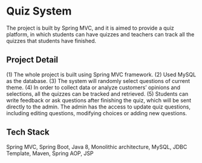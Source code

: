 # Quiz System

The project is built by Spring MVC, and it is aimed to provide a quiz platform, in which students can have quizzes and teachers can track all the quizzes that students
have finished.

## Project Detail

(1) The whole project is built using Spring MVC framework. 
(2) Used MySQL as the database. 
(3) The system will randomly select questions of current theme. 
(4) In order to collect data or analyze customers’ opinions and selections, all the quizzes can be tracked and retrieved. 
(5) Students can write feedback or ask questions after finishing the quiz, which will be sent directly to the admin. The admin has the access to update quiz questions, 
including editing questions, modifying choices or adding new questions.

## Tech Stack
Spring MVC, Spring Boot, Java 8, Monolithic architecture, MySQL, JDBC Template, Maven, Spring AOP, JSP




   
